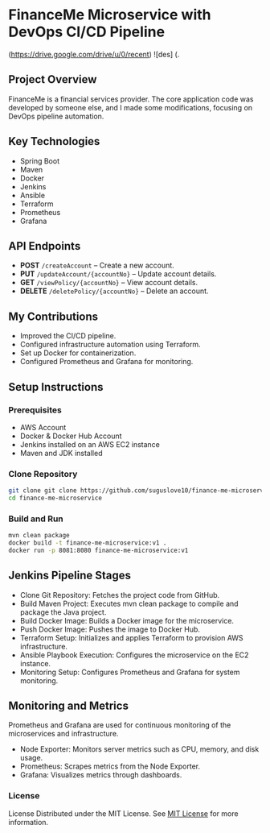 # FinanceMe Microservice with DevOps CI/CD Pipeline
(https://drive.google.com/drive/u/0/recent)
![des] (.




## Project Overview
FinanceMe is a financial services provider. The core application code was developed by someone else, and I made some modifications, focusing on DevOps pipeline automation.

## Key Technologies
- Spring Boot
- Maven
- Docker
- Jenkins
- Ansible
- Terraform
- Prometheus
- Grafana

## API Endpoints
- **POST** `/createAccount` – Create a new account.
- **PUT** `/updateAccount/{accountNo}` – Update account details.
- **GET** `/viewPolicy/{accountNo}` – View account details.
- **DELETE** `/deletePolicy/{accountNo}` – Delete an account.

## My Contributions
- Improved the CI/CD pipeline.
- Configured infrastructure automation using Terraform.
- Set up Docker for containerization.
- Configured Prometheus and Grafana for monitoring.

## Setup Instructions

### Prerequisites
- AWS Account
- Docker & Docker Hub Account
- Jenkins installed on an AWS EC2 instance
- Maven and JDK installed

### Clone Repository
```sh
git clone git clone https://github.com/suguslove10/finance-me-microservice.git
cd finance-me-microservice 
```

### Build and Run
```sh
mvn clean package
docker build -t finance-me-microservice:v1 .
docker run -p 8081:8080 finance-me-microservice:v1
```
## Jenkins Pipeline Stages
- Clone Git Repository: Fetches the project code from GitHub.
- Build Maven Project: Executes mvn clean package to compile and package the Java project.
- Build Docker Image: Builds a Docker image for the microservice.
- Push Docker Image: Pushes the image to Docker Hub.
- Terraform Setup: Initializes and applies Terraform to provision AWS infrastructure.
- Ansible Playbook Execution: Configures the microservice on the EC2 instance.
- Monitoring Setup: Configures Prometheus and Grafana for system monitoring.

## Monitoring and Metrics
Prometheus and Grafana are used for continuous monitoring of the microservices and infrastructure.

- Node Exporter: Monitors server metrics such as CPU, memory, and disk usage.
- Prometheus: Scrapes metrics from the Node Exporter.
- Grafana: Visualizes metrics through dashboards.

### License
License Distributed under the MIT License. See [MIT License](https://opensource.org/licenses/MIT) for more information.






